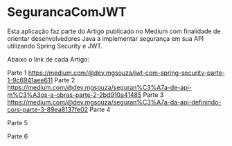 # SegurancaComJWT
Esta aplicação faz parte do Artigo publicado no Medium com finalidade de orientar desenvolvedores 
Java a implementar segurança em sua API utilizando Spring Security e JWT.

Abaixo o link de cada Artigo:

Parte 1
https://medium.com/@dev.mgsouza/jwt-com-spring-security-parte-1-9c6941aee611
Parte 2
https://medium.com/@dev.mgsouza/seguran%C3%A7a-de-api-m%C3%A3os-a-obras-parte-2-2bd910a41485
Parte 3
https://medium.com/@dev.mgsouza/seguran%C3%A7a-da-api-definindo-cors-parte-3-89ea8137fe02
Parte 4

Parte 5

Parte 6
